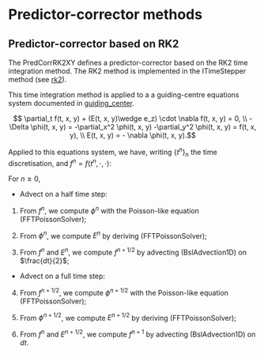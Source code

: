 # Predictor-corrector methods

## Predictor-corrector based on RK2

The PredCorrRK2XY defines a predictor-corrector based on the RK2 time integration method. 
The RK2 method is implemented in the ITimeStepper method (see [rk2](../../timestepper/README.md)). 

This time integration method is applied to a a guiding-centre equations system documented in [guiding\_center](./../../../simulations/geometryXY/guiding_center/README.md). 
```math
    \partial_t f(t, x, y) + (E(t, x, y)\wedge e_z) \cdot \nabla f(t, x, y) = 0, \\
    - \Delta \phi(t, x, y)  = -\partial_x^2 \phi(t, x, y) -\partial_y^2 \phi(t, x, y) = f(t, x, y), \\
    E(t, x, y) =  - \nabla \phi(t, x, y).
```


Applied to this equations system, we have, writing $`\{t^n\}_n \text{ the time discretisation, and } f^n = f(t^n, \cdot, \cdot)`$:


For $n\geq 0$,

* Advect on a half time step:

 1. From $f^n$, we compute $\phi^n$ with the Poisson-like equation (FFTPoissonSolver);

 2. From $\phi^n$, we compute $E^n$ by deriving (FFTPoissonSolver);

 3. From $f^n \text{ and } E^n$, we compute $f^{n+1/2}$ by advecting (BslAdvection1D) on $\frac{dt}{2}$;

* Advect on a full time step:

 4. From $f^{n+1/2}$, we compute $\phi^{n+1/2}$ with the Poisson-like equation (FFTPoissonSolver);

 5. From $\phi^{n+1/2}$, we compute $E^{n+1/2}$ by deriving (FFTPoissonSolver);

 6. From $f^n \text{ and } E^{n+1/2}$, we compute $f^{n+1}$ by advecting (BslAdvection1D) on $dt$.

